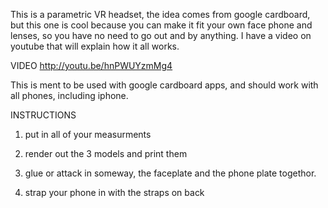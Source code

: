This is a parametric VR headset, the idea comes from google cardboard, but this one is cool because you can make it fit your own face phone and lenses, so you have no need to go out and by anything. I have a video on youtube that will explain how it all works.


VIDEO
http://youtu.be/hnPWUYzmMg4



This is ment to be used with google cardboard apps, and should work with all phones, including iphone.

INSTRUCTIONS

1) put in all of your measurments

2) render out the 3 models and print them

3) glue or attack in someway, the faceplate and the phone plate togethor.

4) strap your phone in with the straps on back
